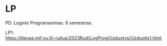 # LP
PD. Loginis Programavimas. 6 semestras.

LP1: https://klevas.mif.vu.lt/~julius/2023Rud/LogProg/Uzduotys/Uzduotis1.html
